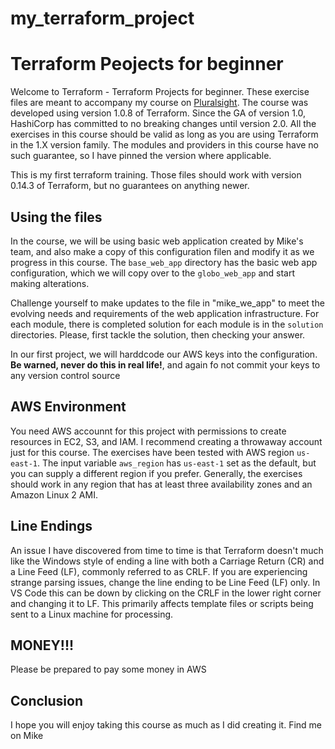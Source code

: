 # my_terraform_project


# Terraform Peojects for beginner

Welcome to Terraform - Terraform Projects for beginner.  These exercise files are meant to accompany my course on [Pluralsight](https://app.pluralsight.com/library/courses/terraform-getting-started).  The course was developed using version 1.0.8 of Terraform. Since the GA of version 1.0, HashiCorp has committed to no breaking changes until version 2.0. All the exercises in this course should be valid as long as you are using Terraform in the 1.X version family. The modules and providers in this course have no such guarantee, so I have pinned the version where applicable.

This is my first terraform training. Those files should work with version 0.14.3 of Terraform, but no guarantees on anything newer.

## Using the files

In the course, we will be using basic web application created by Mike's team, and also make a copy of this configuration filen and modify it as we progress in this course. The `base_web_app` directory has the basic web app configuration, which we will copy over to the `globo_web_app` and start making alterations.

Challenge yourself to make updates to the file in "mike_we_app" to meet the evolving needs and requirements of the web application infrastructure. 
For each module, there is completed solution for each module is in the `solution` directories. Please, first tackle the solution, then checking your answer.

In our first project, we will harddcode our AWS keys into the configuration. **Be warned, never do this in real life!**, and again fo not commit your keys to any version control source

## AWS Environment

You need AWS accounnt for this project with permissions to create resources in EC2, S3, and IAM. I recommend creating a throwaway account just for this course. The exercises have been tested with AWS region `us-east-1`. The input variable `aws_region` has `us-east-1` set as the default, but you can supply a different region if you prefer. Generally, the exercises should work in any region that has at least three availability zones and an Amazon Linux 2 AMI.


## Line Endings

An issue I have discovered from time to time is that Terraform doesn't much like the Windows style of ending a line with both a Carriage Return (CR) and a Line Feed (LF), commonly referred to as CRLF.  If you are experiencing strange parsing issues, change the line ending to be Line Feed (LF) only.  In VS Code this can be down by clicking on the CRLF in the lower right corner and changing it to LF. This primarily affects template files or scripts being sent to a Linux machine for processing.

## MONEY!!!

Please be prepared to pay some money in AWS
## Conclusion

I hope you will enjoy taking this course as much as I did creating it.  Find me on 
Mike
